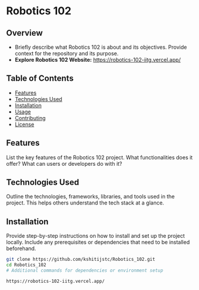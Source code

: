 # Robotics 102

## Overview
- Briefly describe what Robotics 102 is about and its objectives. Provide context for the repository and its purpose.
- <b>Explore Robotics 102 Website:</b> https://robotics-102-iitg.vercel.app/
## Table of Contents
- [Features](#features)
- [Technologies Used](#technologies-used)
- [Installation](#installation)
- [Usage](#usage)
- [Contributing](#contributing)
- [License](#license)

## Features
List the key features of the Robotics 102 project. What functionalities does it offer? What can users or developers do with it?

## Technologies Used
Outline the technologies, frameworks, libraries, and tools used in the project. This helps others understand the tech stack at a glance.

## Installation
Provide step-by-step instructions on how to install and set up the project locally. Include any prerequisites or dependencies that need to be installed beforehand.

```sh
git clone https://github.com/kshitijstc/Robotics_102.git
cd Robotics_102
# Additional commands for dependencies or environment setup

https://robotics-102-iitg.vercel.app/
